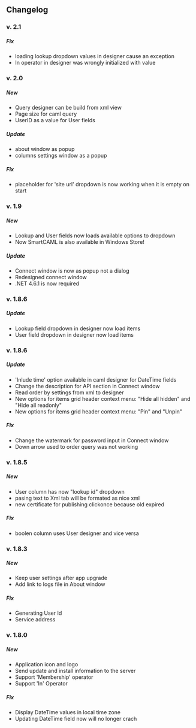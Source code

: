 ## Changelog

### v. 2.1
##### Fix
+ loading lookup dropdown values in designer cause an exception
+ In operator in designer was wrongly initialized with value

### v. 2.0
##### New
+ Query designer can be build from xml view
+ Page size for caml query
+ UserID as a value for User fields

##### Update
+ about window as popup
+ columns settings window as a popup

##### Fix
+ placeholder for 'site url' dropdown is now working when it is empty on start

### v. 1.9
##### New
+ Lookup and User fields now loads available options to dropdown
+ Now SmartCAML is also available in Windows Store!
##### Update
+ Connect window is now as popup not a dialog
+ Redesigned connect window
+ .NET 4.6.1 is now required

### v. 1.8.6
##### Update
+ Lookup field dropdown in designer now load items
+ User field dropdown in designer now load items

### v. 1.8.6
##### Update
+ 'Inlude time' option available in caml designer for DateTime fields
+ Change the description for API section in Connect window
+ Read order by settings from xml to designer
+ New options for items grid header context menu: "Hide all hidden" and "Hide all readonly"
+ New options for items grid header context menu: "Pin" and "Unpin"

##### Fix
+ Change the watermark for password input in Connect window
+ Down arrow used to order query was not working

### v. 1.8.5
##### New
+ User column has now "lookup id" dropdown
+ pasing text to Xml tab will be formated as nice xml
+ new certificate for publishing clickonce because old expired
##### Fix
+ boolen column uses User designer and vice versa

### v. 1.8.3
##### New
+ Keep user settings after app upgrade
+ Add link to logs file in About window
##### Fix
+ Generating User Id
+ Service address

### v. 1.8.0
##### New
+ Application icon and logo
+ Send update and install information to the server
+ Support 'Membership' operator
+ Support 'In' Operator
##### Fix
+ Display DateTime values in local time zone
+ Updating DateTime field now will no longer crach